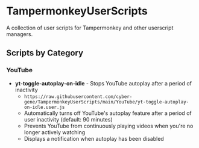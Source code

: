 # TampermonkeyUserScripts

A collection of user scripts for Tampermonkey and other userscript managers.

## Scripts by Category

### YouTube

- **yt-toggle-autoplay-on-idle** - Stops YouTube autoplay after a period of inactivity
  - `https://raw.githubusercontent.com/cyber-gene/TampermonkeyUserScripts/main/YouTube/yt-toggle-autoplay-on-idle.user.js`
  - Automatically turns off YouTube's autoplay feature after a period of user inactivity (default: 90 minutes)
  - Prevents YouTube from continuously playing videos when you're no longer actively watching
  - Displays a notification when autoplay has been disabled
